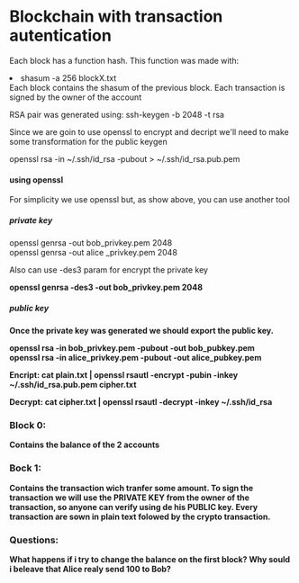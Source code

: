 # Blockchain with transaction autentication
Each block has a function hash. This function was made with:<br>
<li> shasum -a 256 blockX.txt <br>
Each block contains the shasum of the previous block.
Each transaction is signed by the owner of the account

RSA pair was generated using:
  ssh-keygen -b 2048 -t rsa


Since we are goin to use openssl to encrypt and decript we'll need to make some transformation for the public keygen

openssl rsa -in ~/.ssh/id_rsa -pubout > ~/.ssh/id_rsa.pub.pem

#### using openssl
For simplicity we use openssl but, as show above, you can use another tool
##### private key
openssl genrsa -out bob_privkey.pem 2048 <br>
openssl genrsa -out alice _privkey.pem 2048 <br>


Also can use -des3 param for encrypt the private key <b>

openssl genrsa -des3 -out bob_privkey.pem 2048 <br>


##### public key
Once the private key was generated we should export the public key. <br>

openssl rsa -in bob_privkey.pem -pubout -out bob_pubkey.pem <br>
openssl rsa -in alice_privkey.pem -pubout -out alice_pubkey.pem <br>


<b>Encript</b>:
cat plain.txt  | openssl rsautl -encrypt -pubin -inkey ~/.ssh/id_rsa.pub.pem cipher.txt

<b>Decrypt</b>:
cat cipher.txt | openssl rsautl -decrypt -inkey ~/.ssh/id_rsa

### Block 0:
Contains the balance of the 2 accounts

### Bock 1:
Contains the transaction wich tranfer some amount.
To sign the transaction we will use the PRIVATE KEY from the owner of the transaction, so anyone can verify using de his PUBLIC key.
Every transaction are sown in plain text folowed by the crypto transaction.

### Questions:
What happens if i try to change the balance on the first block?
Why sould i beleave that Alice realy send 100 to Bob?
